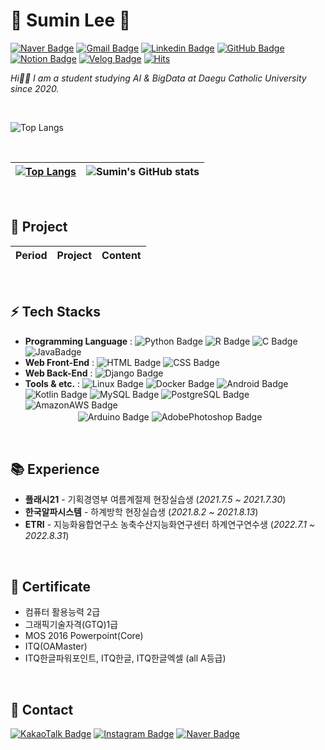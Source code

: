 # 💎 Sumin Lee 🌱
[![Naver Badge](https://img.shields.io/badge/NaverMail-03c75a?style=flat&logo=Naver&logoColor=white&mailto:chocosumin@naver.com)](mailto:chocosumin@naver.com)
[![Gmail Badge](https://img.shields.io/badge/-Gmail-d14836?style=flat&logo=Gmail&logoColor=white&link=mailto:chocosuming@gmail.com)](mailto:chocosuming@gmail.com)
[![Linkedin Badge](https://img.shields.io/badge/-LinkedIn-0a66c2?style=flat&logo=Linkedin&logoColor=white&link=https://www.linkedin.com/in/%EC%88%98%EB%AF%BC-%EC%9D%B4-8631b61ab/)](https://www.linkedin.com/in/%EC%88%98%EB%AF%BC-%EC%9D%B4-8631b61ab/)
[![GitHub Badge](https://img.shields.io/badge/-GitHub-181717?style=flat&logo=GitHub&logoColor=white&link=https://github.com/Sumin-Lee-317)](https://github.com/Sumin-Lee-317)
[![Notion Badge](https://img.shields.io/badge/-Notion-000000?style=flat&logo=Notion&logoColor=white&link=https://www.notion.so/)](https://www.notion.so/)
[![Velog Badge](https://img.shields.io/badge/-Velog-20c997?style=flat&logo=Velog&logoColor=white&link=https://velog.io/)](https://velog.io/)
[![Hits](https://hits.seeyoufarm.com/api/count/incr/badge.svg?url=https%3A%2F%2Fgithub.com%2FSumin-Lee-317&count_bg=%23555555&title_bg=%23949EFF&icon=&icon_color=%23E7E7E7&title=hits&edge_flat=false)](https://hits.seeyoufarm.com)

*Hi👋🏻 I am a student studying AI & BigData at Daegu Catholic University since 2020.*

<br>

![Top Langs](https://github-readme-stats.vercel.app/api/top-langs/?username=XynoxTheDev&layout=compact&langs_count=8&title_color=000000&icon_color=000000&text_color=000000&bg_color=ffffff)

<br>

| [![Top Langs](https://github-readme-stats.vercel.app/api/top-langs/?username=Sumin-Lee-317&layout=compact&&theme=buefy&count_private=true)](https://github.com/Sumin-Lee-317/github-readme-stats) | ![Sumin's GitHub stats](https://github-readme-stats.vercel.app/api?username=Sumin-Lee-317&show_icons=true&theme=buefy&?count_private=true) |
| - | - |

<br>

## 📌 Project
| Period | Project | Content |
| :----: | :-----: | :-----: |

<br>

## ⚡ Tech Stacks 

- **Programming Language** : ![Python Badge](https://img.shields.io/badge/-Python-3776ab?style=flat&logo=Python&logoColor=f7df1e)
![R Badge](https://img.shields.io/badge/-R-276dc3?style=flat&logo=R&logoColor=white) ![C Badge](https://img.shields.io/badge/-C-a8b9cc?style=flat&logo=C&logoColor=white)
![JavaBadge](https://img.shields.io/badge/-Java-f78c40?style=flat&Color=white)
- **Web Front-End** : ![HTML Badge](https://img.shields.io/badge/-HTML-e34f26?style=flat&logo=HTML5&logoColor=white)
![CSS Badge](https://img.shields.io/badge/-CSS-1572b6?style=flat&logo=CSS3&logoColor=white)
- **Web Back-End** : ![Django Badge](https://img.shields.io/badge/-Django-092e20?style=flat&logo=Django&logoColor=white)
- **Tools & etc.** : ![Linux Badge](https://img.shields.io/badge/-Linux-fcc624?style=flat&logo=Linux&logoColor=black)
![Docker Badge](https://img.shields.io/badge/-Docker-2496ed?style=flat&logo=Docker&logoColor=white)
![Android Badge](https://img.shields.io/badge/-Android-3ddc84?style=flat&logo=Android&logoColor=white)
![Kotlin Badge](https://img.shields.io/badge/-Kotlin-7f52Ff?style=flat&logo=Kotlin&logoColor=white)
![MySQL Badge](https://img.shields.io/badge/-MySQL-4479a1?style=flat&logo=MySQL&logoColor=white)
![PostgreSQL Badge](https://img.shields.io/badge/-PostgreSQL-4169e1?style=flat&logo=PostgreSQL&logoColor=white)
![AmazonAWS Badge](https://img.shields.io/badge/-Amazon_AWS-232f3e?style=flat&logo=AmazonAWS&logoColor=fba457)  
　　　　　　![Arduino Badge](https://img.shields.io/badge/-Arduino-00979d?style=flat&logo=Arduino&logoColor=white)
![AdobePhotoshop Badge](https://img.shields.io/badge/-AdobePhotoshop-31a8ff?style=flat&logo=AdobePhotoshop&logoColor=white)

<br>

## 📚 Experience
- **플래시21** - 기획경영부 여름계절제 현장실습생 (_2021.7.5 ~ 2021.7.30_)
- **한국알파시스템** - 하계방학 현장실습생 (_2021.8.2 ~ 2021.8.13_)
- **ETRI** - 지능화융합연구소 농축수산지능화연구센터 하계연구연수생 (_2022.7.1 ~ 2022.8.31_)

<br>

## 📜 Certificate
- 컴퓨터 활용능력 2급
- 그래픽기술자격(GTQ)1급
- MOS 2016 Powerpoint(Core)
- ITQ(OAMaster)
- ITQ한글파워포인트, ITQ한글, ITQ한글엑셀 (all A등급)

<br>

## 💬 Contact  
[![KakaoTalk Badge](https://img.shields.io/badge/-KakaoTalk-ffcd00?style=flat&logo=KakaoTalk&logoColor=white&link=https://open.kakao.com/o/sZ7qfvse)](https://open.kakao.com/o/sZ7qfvse)
[![Instagram Badge](https://img.shields.io/badge/-Instagram-e4405f?style=flat&logo=Instagram&logoColor=white&link=https://www.instagram.com/sumin__ee_/)](https://www.instagram.com/sumin__ee_/)
[![Naver Badge](https://img.shields.io/badge/Blog-1de5b0?style=flat&logo=Naver&logoColor=white&link=https://blog.naver.com)](https://blog.naver.com)

